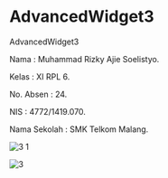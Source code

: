 # AdvancedWidget3

AdvancedWidget3

Nama : Muhammad Rizky Ajie Soelistyo.

Kelas : XI RPL 6.

No. Absen : 24.

NIS : 4772/1419.070.

Nama Sekolah : SMK Telkom Malang.

![3 1](https://cloud.githubusercontent.com/assets/22115607/22403981/3e4a69e0-e659-11e6-8ece-f09df118aab8.png)

![3](https://cloud.githubusercontent.com/assets/22115607/22403982/3e51819e-e659-11e6-8f7c-644cee6fbd5b.png)
